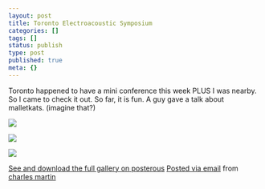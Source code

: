```yaml
---
layout: post
title: Toronto Electroacoustic Symposium
categories: []
tags: []
status: publish
type: post
published: true
meta: {}
---
```


Toronto happened to have a mini conference this week PLUS I was nearby. So I came to check it out. So far, it is fun. A guy gave a talk about malletkats. (imagine that?) 

![]({{site.baseurl}}/assets/posterous/charlesmartin/08/2010-08-TorontoEAConf1.jpg)

![]({{site.baseurl}}/assets/posterous/charlesmartin/08/2010-08-TorontoEAConf2.jpg)

![]({{site.baseurl}}/assets/posterous/charlesmartin/08/2010-08-TorontoEAConf3.png)

[See and download the full gallery on posterous](http://charlesmartin.posterous.com/toronto-electroacoustic-symposium)
[Posted via email](http://posterous.com)  from 
[charles martin](http://charlesmartin.posterous.com/toronto-electroacoustic-symposium)
